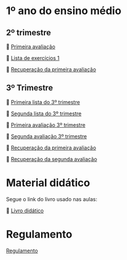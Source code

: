 # 1º ano do ensino médio
## 2º trimestre
:page_facing_up: [Primeira avaliação](https://github.com/RafaelDexter/Bento/blob/main/1ano/avaliacao1.pdf)

:page_facing_up: [Lista de exercícios 1](https://github.com/RafaelDexter/Bento/blob/main/1ano/trab1.pdf)

:page_facing_up: [Recuperação da primeira avaliação](https://github.com/RafaelDexter/Bento/blob/main/1ano/prova-resolvida.pdf)

## 3º Trimestre

:page_facing_up: [Primeira lista do 3º trimestre](https://github.com/RafaelDexter/Bento/blob/main/7ano/3tri-lista-1.pdf)

:page_facing_up: [Segunda lista do 3º trimestre](https://carrefourbr.vtexassets.com/arquivos/ids/9360498/29686818799646.jpg)

:page_facing_up: [Primeira avaliação 3º trimestre](https://carrefourbr.vtexassets.com/arquivos/ids/9360498/29686818799646.jpg)

:page_facing_up: [Segunda avaliação 3º trimestre](https://carrefourbr.vtexassets.com/arquivos/ids/9360498/29686818799646.jpg)

:page_facing_up: [Recuperação da primeira avaliação](https://carrefourbr.vtexassets.com/arquivos/ids/9360498/29686818799646.jpg)

:page_facing_up: [Recuperação da segunda avaliação](https://carrefourbr.vtexassets.com/arquivos/ids/9360498/29686818799646.jpg)

# Material didático
Segue o link do livro usado nas aulas:

:page_facing_up: [Livro didático](https://s3.amazonaws.com/pnld.ftd.com.br/wp-content/uploads/2021/08/06140002/Sistemas-e-Grandezas.pdf)

# Regulamento

[Regulamento](https://github.com/RafaelDexter/Bento/blob/main/Regulamento.pdf)
